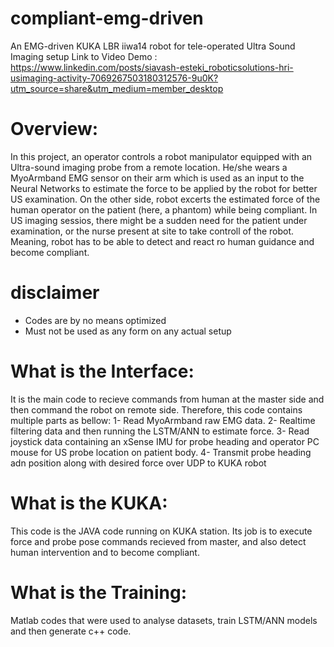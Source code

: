 # compliant-emg-driven
An EMG-driven KUKA LBR iiwa14 robot for tele-operated Ultra Sound Imaging setup
Link to Video Demo : https://www.linkedin.com/posts/siavash-esteki_roboticsolutions-hri-usimaging-activity-7069267503180312576-9u0K?utm_source=share&utm_medium=member_desktop
# Overview:
In this project, an operator controls a robot manipulator equipped with an Ultra-sound imaging probe from a remote location.
He/she wears a MyoArmband EMG sensor on their arm which is used as an input to the Neural Networks to estimate the force to be applied by the robot for better US examination. 
On the other side, robot excerts the estimated force of the human operator on the patient (here, a phantom) while being compliant. In US imaging sessios, there might be a sudden need for the patient under examination, or the nurse present at site to take controll of the robot. Meaning, robot has to be able to detect and react ro human guidance and become compliant.

# disclaimer
* Codes are by no means optimized
* Must not be used as any form on any actual setup

# What is the Interface:
It is the main code to recieve commands from human at the master side and then command the robot on remote side. Therefore, this code contains multiple parts as bellow:
1- Read MyoArmband raw EMG data.
2- Realtime filtering data and then running the LSTM/ANN to estimate force.
3- Read joystick data containing an xSense IMU for probe heading and operator PC mouse for US probe location on patient body.
4- Transmit probe heading adn position along with desired force over UDP to KUKA robot

# What is the KUKA:
This code is the JAVA code running on KUKA station. Its job is to execute force and probe pose commands recieved from master, and also detect human intervention and to become compliant. 

# What is the Training:
Matlab codes that were used to analyse datasets, train LSTM/ANN models and then generate c++ code.


